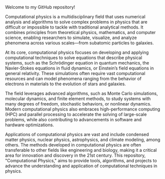 Welcome to my GitHub repository!

Computational physics is a multidisciplinary field that uses numerical analysis and algorithms to solve complex problems in physics that are difficult or impossible to tackle with traditional analytical methods. It combines principles from theoretical physics, mathematics, and computer science, enabling researchers to simulate, visualize, and analyze phenomena across various scales—from subatomic particles to galaxies.

At its core, computational physics focuses on developing and applying computational techniques to solve equations that describe physical systems, such as the Schrödinger equation in quantum mechanics, the Navier-Stokes equations in fluid dynamics, or Einstein’s field equations in general relativity. These simulations often require vast computational resources and can model phenomena ranging from the behavior of electrons in materials to the evolution of stars and galaxies.

The field leverages advanced algorithms, such as Monte Carlo simulations, molecular dynamics, and finite element methods, to study systems with many degrees of freedom, stochastic behaviors, or nonlinear dynamics. Modern computational physics also embraces high-performance computing (HPC) and parallel processing to accelerate the solving of large-scale problems, while also contributing to advancements in software and hardware optimizations.

Applications of computational physics are vast and include condensed matter physics, nuclear physics, astrophysics, and climate modeling, among others. The methods developed in computational physics are often transferable to other fields like engineering and biology, making it a critical area for innovation and discovery in the 21st century. This repository, "Computational Physics," aims to provide tools, algorithms, and projects to advance the understanding and application of computational techniques in physics.

